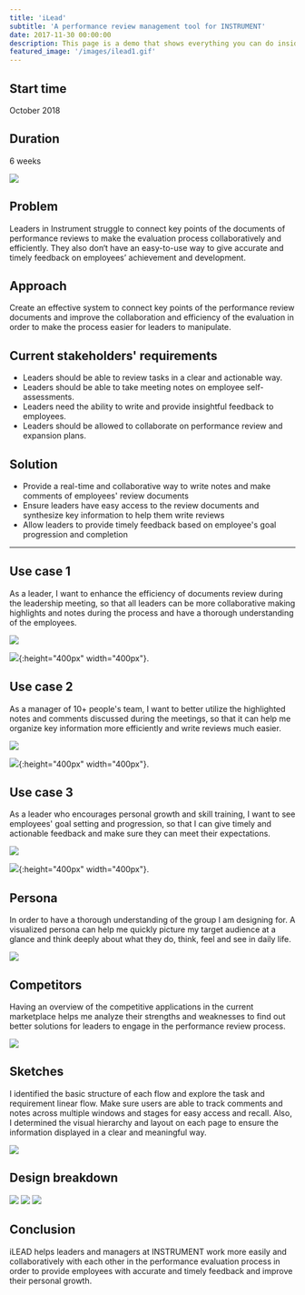 ```yaml
---
title: 'iLead'
subtitle: 'A performance review management tool for INSTRUMENT'
date: 2017-11-30 00:00:00
description: This page is a demo that shows everything you can do inside portfolio and blog posts.
featured_image: '/images/ilead1.gif'
---
```


## Start time
October 2018

## Duration
6 weeks

![](/images/ilead2.png)

## Problem
Leaders in Instrument struggle to connect key points of the documents of performance reviews to make the evaluation process collaboratively and efficiently. They also don‘t have an easy-to-use way to give accurate and timely feedback on employees’ achievement and development.

## Approach
Create an effective system to connect key points of the performance review documents and improve the collaboration and efficiency of the evaluation in order to make the process easier for leaders to manipulate.

## Current stakeholders' requirements
* Leaders should be able to review tasks in a clear and actionable way.
* Leaders should be able to take meeting notes on employee self-assessments.
* Leaders need the ability to write and provide insightful feedback to employees.
* Leaders should be allowed to collaborate on performance review and expansion plans.

## Solution
* Provide a real-time and collaborative way to write notes and make comments of employees' review documents
* Ensure leaders have easy access to the review documents and synthesize key information to help them write reviews
* Allow leaders to provide timely feedback based on employee's goal progression and completion

---

## Use case 1
As a leader, I want to enhance the efficiency of documents review during the leadership meeting, so that all leaders can be more collaborative making highlights and notes during the process and have a thorough understanding of the employees.

![](/images/ilead/ilead_wire.png)

![](/images/ilead/ilead_animation1.gif){:height="400px" width="400px"}.


## Use case 2
As a manager of 10+ people's team, I want to better utilize the highlighted notes and comments discussed during the meetings, so that it can help me organize key information more efficiently and write reviews much easier.

![](/images/ilead/ilead_wire2.png)

![](/images/ilead/ilead_animation2.gif){:height="400px" width="400px"}.


## Use case 3
As a leader who encourages personal growth and skill training, I want to see employees' goal setting and progression, so that I can give timely and actionable feedback and make sure they can meet their expectations.

![](/images/ilead/ilead_wire3.png)

![](/images/ilead/ilead_animation3.gif){:height="400px" width="400px"}.

## Persona
In order to have a thorough understanding of the group I am designing for. A visualized persona can help me quickly picture my target audience at a glance and think deeply about what they do, think, feel and see in daily life.

![](/images/ilead/ilead_persona.jpeg)


## Competitors
Having an overview of the competitive applications in the current marketplace helps me analyze their strengths and weaknesses to find out better solutions for leaders to engage in the performance review process.

![](/images/ilead/ilead_competitors.jpeg)

## Sketches
I identified the basic structure of each flow and explore the task and requirement linear flow. Make sure users are able to track comments and notes across multiple windows and stages for easy access and recall. Also, I determined the visual hierarchy and layout on each page to ensure the information displayed in a clear and meaningful way.

![](/images/ilead/ilead_sketch.jpeg)


## Design breakdown

![](/images/ilead/ilead_breakdown1.png)
![](/images/ilead/ilead_breakdown2.png)
![](/images/ilead/ilead_breakdown3.png)

## Conclusion
iLEAD helps leaders and managers at INSTRUMENT work more easily and collaboratively with each other in the performance evaluation process in order to provide employees with accurate and timely feedback and improve their personal growth.

<br/><br/>